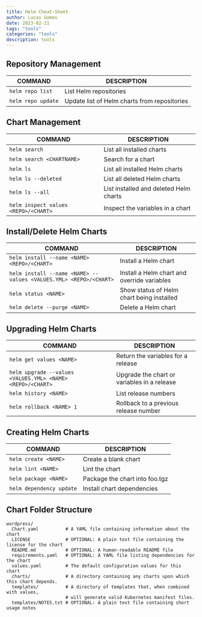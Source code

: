 ```yaml
---
title: Helm Cheat-Sheet
author: Lucas Gomes
date: 2023-02-21
tags: "tools"
categories: "tools"
description: tools
---
```


## Repository Management

COMMAND | DESCRIPTION
---|---
`helm repo list` | List Helm repositories
`helm repo update` | Update list of Helm charts from repositories

## Chart Management

COMMAND | DESCRIPTION
---|---
`helm search` | List all installed charts
`helm search <CHARTNAME>` | Search for a chart
`helm ls` | List all installed Helm charts
`helm ls --deleted` | List all deleted Helm charts
`helm ls --all` | List installed and deleted Helm charts
`helm inspect values <REPO>/<CHART>` | Inspect the variables in a chart

## Install/Delete Helm Charts

COMMAND | DESCRIPTION
---|---
`helm install --name <NAME> <REPO>/<CHART>` | Install a Helm chart
`helm install --name <NAME> --values <VALUES.YML> <REPO>/<CHART>` | Install a Helm chart and override variables
`helm status <NAME>` | Show status of Helm chart being installed
`helm delete --purge <NAME>` | Delete a Helm chart

## Upgrading Helm Charts

COMMAND | DESCRIPTION
---|---
`helm get values <NAME>` | Return the variables for a release
`helm upgrade --values <VALUES.YML> <NAME> <REPO>/<CHART>` | Upgrade the chart or variables in a release
`helm history <NAME>` | List release numbers
`helm rollback <NAME> 1` | Rollback to a previous release number

## Creating Helm Charts

COMMAND | DESCRIPTION
---|---
`helm create <NAME>` | Create a blank chart
`helm lint <NAME>` | Lint the chart
`helm package <NAME>` | Package the chart into foo.tgz
`helm dependency update` | Install chart dependencies

## Chart Folder Structure

```
wordpress/
  Chart.yaml          # A YAML file containing information about the chart
  LICENSE             # OPTIONAL: A plain text file containing the license for the chart
  README.md           # OPTIONAL: A human-readable README file
  requirements.yaml   # OPTIONAL: A YAML file listing dependencies for the chart
  values.yaml         # The default configuration values for this chart
  charts/             # A directory containing any charts upon which this chart depends.
  templates/          # A directory of templates that, when combined with values,
                      # will generate valid Kubernetes manifest files.
  templates/NOTES.txt # OPTIONAL: A plain text file containing short usage notes
```

